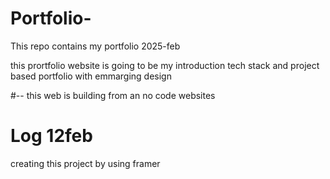 # Portfolio-
This repo contains my portfolio 2025-feb

this prortfolio website is going to be my introduction tech stack and project based portfolio with emmarging design 

#--
this web is building from an no code websites

# Log 12feb

creating this project by using framer
